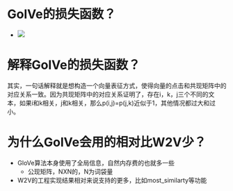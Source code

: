 # GolVe的损失函数？
- ![](https://tva1.sinaimg.cn/large/006y8mN6gy1g9achsr4agj3094016a9x.jpg)

# 解释GolVe的损失函数？
其实，一句话解释就是想构造一个向量表征方式，使得向量的点击和共现矩阵中的对应关系一致。因为共现矩阵中的对应关系证明了，存在i，k，j三个不同的文本，如果i和k相关，j和k相关，那么p(i,j)=p(j,k)近似于1，其他情况都过大和过小。

# 为什么GolVe会用的相对比W2V少？
- GloVe算法本身使用了全局信息，自然内存费的也就多一些
    - 公现矩阵，NXN的，N为词袋量
- W2V的工程实现结果相对来说支持的更多，比如most_similarty等功能
